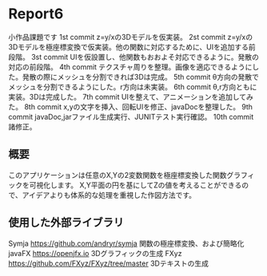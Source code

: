# Report6
小作品課題です
1st commit z=y/xの3Dモデルを仮実装。
2st commit z=y/xの3Dモデルを極座標変換で仮実装。他の関数に対応するために、UIを追加する前段階。
3st commit UIを仮設置し、他関数もおおよそ対応できるように。発散の対応の前段階。
4th commit テクスチャ周りを整理。画像を適応できるようにした。発散の際にメッシュを分割できれば3Dは完成。
5th commit θ方向の発散でメッシュを分割できるようにした。r方向は未実装。
6th commit θ,r方向ともに実装。3Dは完成した。
7th commit UIを整えて、アニメーションを追加してみた。
8th commit x,yの文字を挿入、回転UIを修正、javaDocを整理した。
9th commit javaDoc,jarファイル生成実行、JUNITテスト実行確認。
10th commit 諸修正。
## 概要
このアプリケーションは任意のX,Yの2変数関数を極座標変換した関数グラフィックを可視化します。
X,Y平面の円を基にしてZの値を考えることができるので、アイデアよりも体系的な処理を重視した作図方法です。
## 使用した外部ライブラリ
Symja https://github.com/andryr/symja 関数の極座標変換、および簡略化
javaFX https://openjfx.io 3Dグラフィックの生成
FXyz https://github.com/FXyz/FXyz/tree/master 3Dテキストの生成